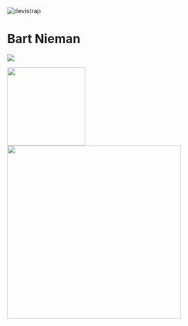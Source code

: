 <img src="https://komarev.com/ghpvc/?username=devistrap&label=Profile%20views&color=0e75b6&style=flat" alt="devistrap" />
<h1>
Bart Nieman <br>

  </h1>
<p align="left">
  <a href="https://skillicons.dev">
    <img src="https://skillicons.dev/icons?i=github,git,vscode,nodejs,postman,css,html,js,mysql,php,py,react,stackoverflow,vite," />
  </a>
</p>
<img height="180em" src="https://github-readme-stats.vercel.app/api?username=devistrap&show_icons=true&hide_border=true&&count_private=true&include_all_commits=true" />
<div align=left>
  <img width=400 src='https://randommeme-five.vercel.app/'/>
</div>



<br/>
